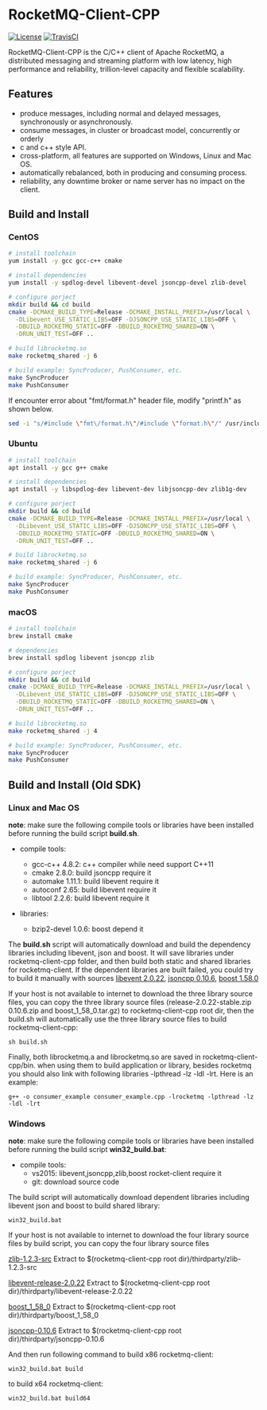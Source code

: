 # RocketMQ-Client-CPP
[![License](https://img.shields.io/badge/license-Apache%202-4EB1BA.svg)](https://www.apache.org/licenses/LICENSE-2.0.html)
[![TravisCI](https://travis-ci.org/apache/rocketmq-client-cpp.svg)](https://travis-ci.org/apache/rocketmq-client-cpp)

RocketMQ-Client-CPP is the C/C++ client of Apache RocketMQ, a distributed messaging and streaming platform with low latency, high performance and reliability, trillion-level capacity and flexible scalability.

## Features

- produce messages, including normal and delayed messages, synchronously or asynchronously. 
- consume messages, in cluster or broadcast model, concurrently or orderly
- c and c++ style API.
- cross-platform, all features are supported on Windows, Linux and Mac OS.
- automatically rebalanced, both in producing and consuming process.
- reliability, any downtime broker or name server has no impact on the client.

## Build and Install

### CentOS

```bash
# install toolchain
yum install -y gcc gcc-c++ cmake

# install dependencies
yum install -y spdlog-devel libevent-devel jsoncpp-devel zlib-devel

# configure porject
mkdir build && cd build
cmake -DCMAKE_BUILD_TYPE=Release -DCMAKE_INSTALL_PREFIX=/usr/local \
  -DLibevent_USE_STATIC_LIBS=OFF -DJSONCPP_USE_STATIC_LIBS=OFF \
  -DBUILD_ROCKETMQ_STATIC=OFF -DBUILD_ROCKETMQ_SHARED=ON \
  -DRUN_UNIT_TEST=OFF ..

# build librocketmq.so
make rocketmq_shared -j 6

# build example: SyncProducer, PushConsumer, etc.
make SyncProducer
make PushConsumer
```

If encounter error about "fmt/format.h" header file, modify "printf.h" as shown below.

```bash
sed -i "s/#include \"fmt\/format.h\"/#include \"format.h\"/" /usr/include/spdlog/fmt/bundled/printf.h
```

### Ubuntu

```bash
# install toolchain
apt install -y gcc g++ cmake

# install dependencies
apt install -y libspdlog-dev libevent-dev libjsoncpp-dev zlib1g-dev

# configure porject
mkdir build && cd build
cmake -DCMAKE_BUILD_TYPE=Release -DCMAKE_INSTALL_PREFIX=/usr/local \
  -DLibevent_USE_STATIC_LIBS=OFF -DJSONCPP_USE_STATIC_LIBS=OFF \
  -DBUILD_ROCKETMQ_STATIC=OFF -DBUILD_ROCKETMQ_SHARED=ON \
  -DRUN_UNIT_TEST=OFF ..

# build librocketmq.so
make rocketmq_shared -j 6

# build example: SyncProducer, PushConsumer, etc.
make SyncProducer
make PushConsumer
```

### macOS

```bash
# install toolchain
brew install cmake

# dependencies
brew install spdlog libevent jsoncpp zlib

# configure porject
mkdir build && cd build
cmake -DCMAKE_BUILD_TYPE=Release -DCMAKE_INSTALL_PREFIX=/usr/local \
  -DLibevent_USE_STATIC_LIBS=OFF -DJSONCPP_USE_STATIC_LIBS=OFF \
  -DBUILD_ROCKETMQ_STATIC=OFF -DBUILD_ROCKETMQ_SHARED=ON \
  -DRUN_UNIT_TEST=OFF ..

# build librocketmq.so
make rocketmq_shared -j 4

# build example: SyncProducer, PushConsumer, etc.
make SyncProducer
make PushConsumer
```

## Build and Install (Old SDK)

### Linux and Mac OS

**note**: make sure the following compile tools or libraries have been installed before running the build script **build.sh**.

- compile tools:
	- gcc-c++ 4.8.2: c++ compiler while need support C++11
	- cmake 2.8.0: build jsoncpp require it
	- automake 1.11.1: build libevent require it
	- autoconf 2.65: build libevent require it
	- libtool 2.2.6: build libevent require it

- libraries:   
	- bzip2-devel 1.0.6: boost depend it

The **build.sh** script will automatically download and build the dependency libraries including libevent, json and boost. It will save libraries under rocketmq-client-cpp folder, and then build both static and shared libraries for rocketmq-client. If the dependent libraries are built failed, you could try to build it manually with sources [libevent 2.0.22](https://github.com/libevent/libevent/archive/release-2.0.22-stable.zip "lib event 2.0.22"), [jsoncpp 0.10.6](https://github.com/open-source-parsers/jsoncpp/archive/0.10.6.zip  "jsoncpp 0.10.6"), [boost 1.58.0](http://sourceforge.net/projects/boost/files/boost/1.58.0/boost_1_58_0.tar.gz "boost 1.58.0")

If your host is not available to internet to download the three library source files, you can copy the three library source files (release-2.0.22-stable.zip  0.10.6.zip and boost_1_58_0.tar.gz) to rocketmq-client-cpp root dir, then the build.sh will automatically use the three library source files to build rocketmq-client-cpp:

    sh build.sh

Finally, both librocketmq.a and librocketmq.so are saved in rocketmq-client-cpp/bin. when using them to build application or library, besides rocketmq you should also link with following libraries -lpthread -lz -ldl -lrt. Here is an example:

    g++ -o consumer_example consumer_example.cpp -lrocketmq -lpthread -lz -ldl -lrt

### Windows
**note**: make sure the following compile tools or libraries have been installed before running the build script **win32_build.bat**:

- compile tools:
	- vs2015: libevent,jsoncpp,zlib,boost rocket-client require it
	- git: download source code 
	
The build script will automatically download dependent libraries including libevent json and boost to build shared library:

    win32_build.bat

	
If your host is not available to internet to download the four library source files by build script, you can copy the four library source files 

[zlib-1.2.3-src](https://codeload.github.com/jsj020122/zlib-1.2.3-src/zip/master "zlib-1.2.3-src") Extract to $(rocketmq-client-cpp root dir)/thirdparty/zlib-1.2.3-src 

[libevent-release-2.0.22](https://codeload.github.com/jsj020122/libevent-release-2.0.22/zip/master "libevent-release-2.0.22") Extract to $(rocketmq-client-cpp root dir)/thirdparty/libevent-release-2.0.22

[boost_1_58_0](https://codeload.github.com/jsj020122/boost_1_58_0/zip/master "boost_1_58_0") Extract to  $(rocketmq-client-cpp root dir)/thirdparty/boost_1_58_0

[jsoncpp-0.10.6](https://codeload.github.com/jsj020122/jsoncpp-0.10.6/zip/master "jsoncpp-0.10.6") Extract to  $(rocketmq-client-cpp root dir)/thirdparty/jsoncpp-0.10.6 

And then run following command to build x86 rocketmq-client:

    win32_build.bat build

to build x64 rocketmq-client:

    win32_build.bat build64


